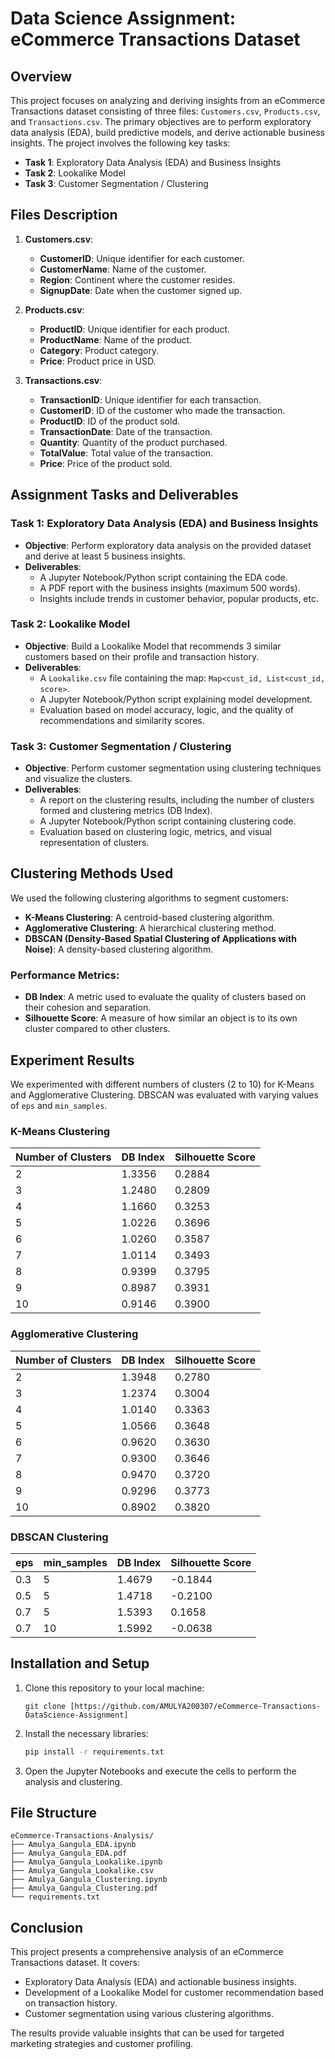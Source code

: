 # Data Science Assignment: eCommerce Transactions Dataset

## Overview

This project focuses on analyzing and deriving insights from an eCommerce Transactions dataset consisting of three files: `Customers.csv`, `Products.csv`, and `Transactions.csv`. The primary objectives are to perform exploratory data analysis (EDA), build predictive models, and derive actionable business insights. The project involves the following key tasks:

- **Task 1**: Exploratory Data Analysis (EDA) and Business Insights
- **Task 2**: Lookalike Model
- **Task 3**: Customer Segmentation / Clustering

## Files Description

1. **Customers.csv**:
    - **CustomerID**: Unique identifier for each customer.
    - **CustomerName**: Name of the customer.
    - **Region**: Continent where the customer resides.
    - **SignupDate**: Date when the customer signed up.

2. **Products.csv**:
    - **ProductID**: Unique identifier for each product.
    - **ProductName**: Name of the product.
    - **Category**: Product category.
    - **Price**: Product price in USD.

3. **Transactions.csv**:
    - **TransactionID**: Unique identifier for each transaction.
    - **CustomerID**: ID of the customer who made the transaction.
    - **ProductID**: ID of the product sold.
    - **TransactionDate**: Date of the transaction.
    - **Quantity**: Quantity of the product purchased.
    - **TotalValue**: Total value of the transaction.
    - **Price**: Price of the product sold.

## Assignment Tasks and Deliverables

### Task 1: Exploratory Data Analysis (EDA) and Business Insights
- **Objective**: Perform exploratory data analysis on the provided dataset and derive at least 5 business insights.
- **Deliverables**:
    - A Jupyter Notebook/Python script containing the EDA code.
    - A PDF report with the business insights (maximum 500 words).
    - Insights include trends in customer behavior, popular products, etc.

### Task 2: Lookalike Model
- **Objective**: Build a Lookalike Model that recommends 3 similar customers based on their profile and transaction history.
- **Deliverables**:
    - A `Lookalike.csv` file containing the map: `Map<cust_id, List<cust_id, score>`.
    - A Jupyter Notebook/Python script explaining model development.
    - Evaluation based on model accuracy, logic, and the quality of recommendations and similarity scores.

### Task 3: Customer Segmentation / Clustering
- **Objective**: Perform customer segmentation using clustering techniques and visualize the clusters.
- **Deliverables**:
    - A report on the clustering results, including the number of clusters formed and clustering metrics (DB Index).
    - A Jupyter Notebook/Python script containing clustering code.
    - Evaluation based on clustering logic, metrics, and visual representation of clusters.

## Clustering Methods Used

We used the following clustering algorithms to segment customers:
- **K-Means Clustering**: A centroid-based clustering algorithm.
- **Agglomerative Clustering**: A hierarchical clustering method.
- **DBSCAN (Density-Based Spatial Clustering of Applications with Noise)**: A density-based clustering algorithm.

### Performance Metrics:
- **DB Index**: A metric used to evaluate the quality of clusters based on their cohesion and separation.
- **Silhouette Score**: A measure of how similar an object is to its own cluster compared to other clusters.

## Experiment Results

We experimented with different numbers of clusters (2 to 10) for K-Means and Agglomerative Clustering. DBSCAN was evaluated with varying values of `eps` and `min_samples`.

### K-Means Clustering

| Number of Clusters | DB Index | Silhouette Score |
|--------------------|----------|------------------|
| 2                  | 1.3356   | 0.2884           |
| 3                  | 1.2480   | 0.2809           |
| 4                  | 1.1660   | 0.3253           |
| 5                  | 1.0226   | 0.3696           |
| 6                  | 1.0260   | 0.3587           |
| 7                  | 1.0114   | 0.3493           |
| 8                  | 0.9399   | 0.3795           |
| 9                  | 0.8987   | 0.3931           |
| 10                 | 0.9146   | 0.3900           |

### Agglomerative Clustering

| Number of Clusters | DB Index | Silhouette Score |
|--------------------|----------|------------------|
| 2                  | 1.3948   | 0.2780           |
| 3                  | 1.2374   | 0.3004           |
| 4                  | 1.0140   | 0.3363           |
| 5                  | 1.0566   | 0.3648           |
| 6                  | 0.9620   | 0.3630           |
| 7                  | 0.9300   | 0.3646           |
| 8                  | 0.9470   | 0.3720           |
| 9                  | 0.9296   | 0.3773           |
| 10                 | 0.8902   | 0.3820           |

### DBSCAN Clustering

| eps | min_samples | DB Index | Silhouette Score |
|-----|-------------|----------|------------------|
| 0.3 | 5           | 1.4679   | -0.1844          |
| 0.5 | 5           | 1.4718   | -0.2100          |
| 0.7 | 5           | 1.5393   | 0.1658           |
| 0.7 | 10          | 1.5992   | -0.0638          |

## Installation and Setup

1. Clone this repository to your local machine:

   ```
   git clone [https://github.com/AMULYA200307/eCommerce-Transactions-DataScience-Assignment]
   ```

2. Install the necessary libraries:

   ```bash
   pip install -r requirements.txt
   ```

3. Open the Jupyter Notebooks and execute the cells to perform the analysis and clustering.

## File Structure

```
eCommerce-Transactions-Analysis/
├── Amulya_Gangula_EDA.ipynb
├── Amulya_Gangula_EDA.pdf
├── Amulya_Gangula_Lookalike.ipynb
├── Amulya_Gangula_Lookalike.csv
├── Amulya_Gangula_Clustering.ipynb
├── Amulya_Gangula_Clustering.pdf
└── requirements.txt
```

## Conclusion

This project presents a comprehensive analysis of an eCommerce Transactions dataset. It covers:
- Exploratory Data Analysis (EDA) and actionable business insights.
- Development of a Lookalike Model for customer recommendation based on transaction history.
- Customer segmentation using various clustering algorithms.

The results provide valuable insights that can be used for targeted marketing strategies and customer profiling.
